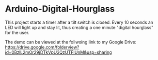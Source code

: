 # Arduino-Digital-Hourglass

This project starts a timer after a tilt switch is closed.
Every 10 seconds an LED will light up and stay lit, thus creating a one minute "digital hourglass" for the user.

The demo can be viewed at the follwoing link to my Google Drive: https://drive.google.com/folderview?id=0BzlL2mOr29jDTkVpU3QzUTFIUnM&usp=sharing
